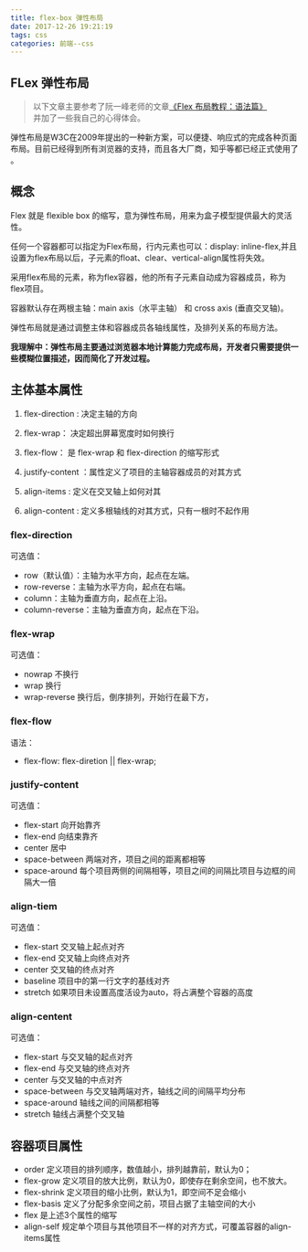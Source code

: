 ```yaml
---
title: flex-box 弹性布局
date: 2017-12-26 19:21:19
tags: css
categories: 前端--css
---
```


## FLex 弹性布局

> 以下文章主要参考了阮一峰老师的文章[《Flex 布局教程：语法篇》](http://www.ruanyifeng.com/blog/2015/07/flex-grammar.html?utm_source=tuicool)  
> 并加了一些我自己的心得体会。

弹性布局是W3C在2009年提出的一种新方案，可以便捷、响应式的完成各种页面布局。目前已经得到所有浏览器的支持，而且各大厂商，知乎等都已经正式使用了 。
<!-- more -->
## 概念

Flex 就是 flexible box 的缩写，意为弹性布局，用来为盒子模型提供最大的灵活性。

任何一个容器都可以指定为Flex布局，行内元素也可以：display: inline-flex,并且设置为flex布局以后，子元素的float、clear、vertical-align属性将失效。

采用flex布局的元素，称为flex容器，他的所有子元素自动成为容器成员，称为flex项目。

容器默认存在两根主轴：main axis（水平主轴） 和 cross axis (垂直交叉轴)。

弹性布局就是通过调整主体和容器成员各轴线属性，及排列关系的布局方法。

**我理解中：弹性布局主要通过浏览器本地计算能力完成布局，开发者只需要提供一些模糊位置描述，因而简化了开发过程。**

## 主体基本属性

1. flex-direction : 决定主轴的方向

2. flex-wrap： 决定超出屏幕宽度时如何换行

3. flex-flow： 是 flex-wrap 和 flex-direction 的缩写形式

4. justify-content ：属性定义了项目的主轴容器成员的对其方式

5. align-items : 定义在交叉轴上如何对其

6. align-content : 定义多根轴线的对其方式，只有一根时不起作用

### flex-direction

可选值：

* row（默认值）：主轴为水平方向，起点在左端。
* row-reverse：主轴为水平方向，起点在右端。
* column：主轴为垂直方向，起点在上沿。
* column-reverse：主轴为垂直方向，起点在下沿。

### flex-wrap

可选值：

* nowrap 不换行
* wrap 换行
* wrap-reverse 换行后，倒序排列，开始行在最下方，

### flex-flow

语法：

* flex-flow: flex-diretion || flex-wrap;

### justify-content

可选值：

* flex-start 向开始靠齐
* flex-end 向结束靠齐
* center 居中
* space-between 两端对齐，项目之间的距离都相等
* space-around 每个项目两侧的间隔相等，项目之间的间隔比项目与边框的间隔大一倍

### align-tiem

可选值：

* flex-start 交叉轴上起点对齐
* flex-end 交叉轴上向终点对齐
* center 交叉轴的终点对齐
* baseline 项目中的第一行文字的基线对齐
* stretch 如果项目未设置高度活设为auto，将占满整个容器的高度

### align-centent

可选值：

* flex-start 与交叉轴的起点对齐
* flex-end 与交叉轴的终点对齐
* center 与交叉轴的中点对齐
* space-between 与交叉轴两端对齐，轴线之间的间隔平均分布
* space-around 轴线之间的间隔都相等
* stretch 轴线占满整个交叉轴

## 容器项目属性

* order 定义项目的排列顺序，数值越小，排列越靠前，默认为0；
* flex-grow 定义项目的放大比例，默认为0，即使存在剩余空间，也不放大。
* flex-shrink 定义项目的缩小比例，默认为1，即空间不足会缩小
* flex-basis 定义了分配多余空间之前，项目占据了主轴空间的大小
* flex 是上述3个属性的缩写
* align-self 规定单个项目与其他项目不一样的对齐方式，可覆盖容器的align-items属性
